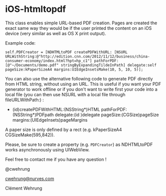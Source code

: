 iOS-htmltopdf
=============

This class enables simple URL-based PDF creation. Pages are created the exact same way they would be if the user printed the content on an iOS device (very similar as well as OS X print output).

Example code:

`` self.PDFCreator = [NDHTMLtoPDF createPDFWithURL:
[NSURL URLWithString:@"http://edition.cnn.com/2012/11/12/business/china-consumer-economy/index.html?hpt=hp_c1"]
                                         pathForPDF:[@"~/Documents/demo.pdf" stringByExpandingTildeInPath]
                                           delegate:self
                                           pageSize:kPaperSizeA4
                                            margins:UIEdgeInsetsMake(10, 5, 10, 5)];
``

You can also use the alternative following code to generate PDF directly from HTML string, without using an URL. This is useful if you want your PDF generator to work offline or if you don't want to write first your code into a local file (you can then use NSURL with a local file through fileURLWithPath:) :

+ (id)createPDFWithHTML:(NSString*)HTML pathForPDF:(NSString*)PDFpath delegate:(id <NDHTMLtoPDFDelegate>)delegate
               pageSize:(CGSize)pageSize margins:(UIEdgeInsets)pageMargins

A paper size is only defined by a rect (e.g. kPaperSizeA4 CGSizeMake(595,842)).

Please, be sure to create a property (e.g. `PDFCreator`) as NDHTMLtoPDF works asynchronously using UIWebView.

Feel free to contact me if you have any question !

@cwehrung

cwehrung@nurves.com

Clément Wehrung
